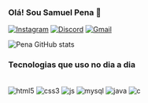 ### Olá! Sou Samuel Pena 👋

[![Instagram](https://img.shields.io/badge/Instagram-E4405F?style=for-the-badge&logo=instagram&logoColor=white)](https://instagram.com/smuelp)
[![Discord](https://img.shields.io/badge/Discord-7289DA?style=for-the-badge&logo=discord&logoColor=white)](https://discord.com/samuelxp)
[![Gmail](https://img.shields.io/badge/Gmail-D14836?style=for-the-badge&logo=gmail&logoColor=white)](https://gmail.com/samuel47@gmail.com)

![Pena GitHub stats](https://github-readme-stats.vercel.app/api?username=smuelp&show_icons=true&theme=dracula)

### Tecnologias que uso no dia a dia

<div style="display: inline_block"><br/>
<img align="center" alt="html5" src="https://img.shields.io/badge/HTML5-E34F26?style=for-the-badge&logo=html5&logoColor=white"/>
<img align="center" alt="css3" src="https://img.shields.io/badge/CSS3-1572B6?style=for-the-badge&logo=css3&logoColor=white"/>
<img align="center" alt="js" src="https://img.shields.io/badge/JavaScript-F7DF1E?style=for-the-badge&logo=javascript&logoColor=black"/>
<img align="center" alt="mysql" src="https://img.shields.io/badge/MySQL-00000F?style=for-the-badge&logo=mysql&logoColor=white"/>
<img align="center" alt="java" src="https://img.shields.io/badge/Java-ED8B00?style=for-the-badge&logo=openjdk&logoColor=white"/>
<img align="center" alt="c" src="https://img.shields.io/badge/C-00599C?style=for-the-badge&logo=c&logoColor=white"/>
</div><br>
